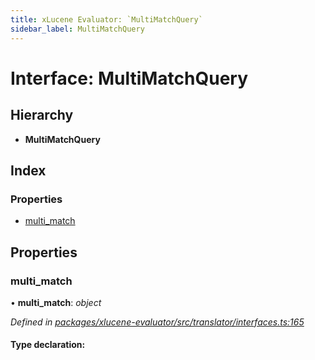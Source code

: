 ```yaml
---
title: xLucene Evaluator: `MultiMatchQuery`
sidebar_label: MultiMatchQuery
---
```


# Interface: MultiMatchQuery

## Hierarchy

* **MultiMatchQuery**

## Index

### Properties

* [multi_match](multimatchquery.md#multi_match)

## Properties

###  multi_match

• **multi_match**: *object*

*Defined in [packages/xlucene-evaluator/src/translator/interfaces.ts:165](https://github.com/terascope/teraslice/blob/78714a985/packages/xlucene-evaluator/src/translator/interfaces.ts#L165)*

#### Type declaration:
